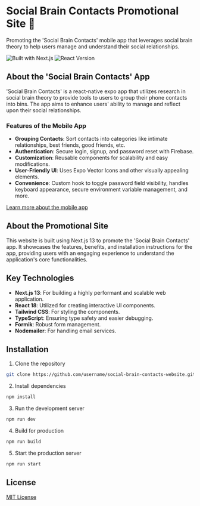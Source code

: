 # Social Brain Contacts Promotional Site 🧠

Promoting the 'Social Brain Contacts' mobile app that leverages social brain theory to help users manage and understand their social relationships.

![Built with Next.js](https://img.shields.io/badge/Next.js-000.svg?style=flat-square&logo=next.js&logoColor=fff)
![React Version](https://img.shields.io/badge/React-18.2.0-blue.svg?style=flat-square&logo=react)

## About the 'Social Brain Contacts' App

'Social Brain Contacts' is a react-native expo app that utilizes research in social brain theory to provide tools to users to group their phone contacts into bins. The app aims to enhance users' ability to manage and reflect upon their social relationships.

### Features of the Mobile App

- **Grouping Contacts**: Sort contacts into categories like intimate relationships, best friends, good friends, etc.
- **Authentication**: Secure login, signup, and password reset with Firebase.
- **Customization**: Reusable components for scalability and easy modifications.
- **User-Friendly UI**: Uses Expo Vector Icons and other visually appealing elements.
- **Convenience**: Custom hook to toggle password field visibility, handles keyboard appearance, secure environment variable management, and more.

[Learn more about the mobile app](https://github.com/Erics1337/social-brain-contacts)

## About the Promotional Site

This website is built using Next.js 13 to promote the 'Social Brain Contacts' app. It showcases the features, benefits, and installation instructions for the app, providing users with an engaging experience to understand the application's core functionalities.

## Key Technologies

- **Next.js 13**: For building a highly performant and scalable web application.
- **React 18**: Utilized for creating interactive UI components.
- **Tailwind CSS**: For styling the components.
- **TypeScript**: Ensuring type safety and easier debugging.
- **Formik**: Robust form management.
- **Nodemailer**: For handling email services.

## Installation

1. Clone the repository

```bash
git clone https://github.com/username/social-brain-contacts-website.git
```

2. Install dependencies

```bash
npm install
```

3. Run the development server

```bash
npm run dev
```

4. Build for production

```bash
npm run build
```

5. Start the production server

```bash
npm run start
```

## License

[MIT License](LICENSE)